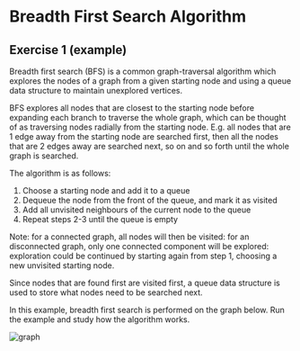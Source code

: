 # Breadth First Search Algorithm

## Exercise 1 (example)

Breadth first search (BFS) is a common graph-traversal algorithm which explores the nodes of a graph from a given starting node and using a queue data structure to maintain unexplored vertices.

BFS explores all nodes that are closest to the starting node before expanding each branch to traverse the whole graph, which can be thought of as traversing nodes radially from the starting node. E.g. all nodes that are 1 edge away from the starting node are searched first, then all the nodes that are 2 edges away are searched next, so on and so forth until the whole graph is searched.

The algorithm is as follows: 
1. Choose a starting node and add it to a queue 
2. Dequeue the node from the front of the queue, and mark it as visited 
3. Add all unvisited neighbours of the current node to the queue 
4. Repeat steps 2-3 until the queue is empty

Note: for a connected graph, all nodes will then be visited: for an disconnected graph, only one connected component will be explored: exploration could be continued by starting again from step 1, choosing a new unvisited starting node.

Since nodes that are found first are visited first, a queue data structure is used to store what nodes need to be searched next. 

In this example, breadth first search is performed on the graph below. Run the example and study how the algorithm works.

![graph](/tutorial2/graph_bfs/image-4.png)
